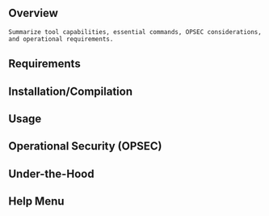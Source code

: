 ## Overview

```ad-tip
Summarize tool capabilities, essential commands, OPSEC considerations, and operational requirements.
```

## Requirements

## Installation/Compilation

## Usage

## Operational Security (OPSEC)

## Under-the-Hood

## Help Menu

```

```